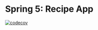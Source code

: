 # Spring 5: Recipe App

[![codecov](https://codecov.io/gh/dzheleznyakov/Learning-Spring5/branch/master/graph/badge.svg)](https://codecov.io/gh/dzheleznyakov/Learning-Spring5)